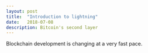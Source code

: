 ```yaml
---
layout: post
title:  "Introduction to lightning"
date:   2018-07-08
description: Bitcoin's second layer
---
```

<!-- Intro -->

<p class="intro">Blockchain development is changing at a very fast pace. </p>

<!-- timestamp -->

<!-- what is lightning -->
<!-- how is it build on top of bitcoin -->
<!-- how it interacts with btc -->
<!-- what are the advantages -->
<!-- disadvantages -->
<!-- how much it cost to open , top up and close an channel -->
